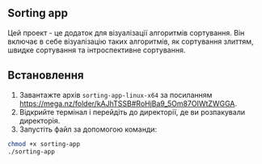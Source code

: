 ## Sorting app

Цей проект - це додаток для візуалізації алгоритмів сортування. Він включає в себе візуалізацію таких алгоритмів, як сортування злиттям, швидке сортування та інтроспективне сортування.

## Встановлення

1. Завантажте архів `sorting-app-linux-x64` за посиланням https://mega.nz/folder/kAJhTSSB#RoHjBa9_5Om87OIWtZWGGA.
2. Відкрийте термінал і перейдіть до директорії, де ви розпакували директорія.
3. Запустіть файл за допомогою команди:

```bash
chmod +x sorting-app
./sorting-app
```
